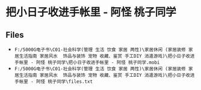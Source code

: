 # 把小日子收进手帐里 - 阿怪 桃子同学

## Files

- `F:/5000G电子书\C01-社会科学(管理 生活 饮食 家居 两性)\家居休闲 (家居装修 家居生活指南 家居风水  饰品与装饰 宠物 收藏、鉴赏 手工DIY 消遣游戏)\把小日子收进手帐里 - 阿怪 桃子同学\把小日子收进手帐里 - 阿怪 桃子同学.mobi`
- `F:/5000G电子书\C01-社会科学(管理 生活 饮食 家居 两性)\家居休闲 (家居装修 家居生活指南 家居风水  饰品与装饰 宠物 收藏、鉴赏 手工DIY 消遣游戏)\把小日子收进手帐里 - 阿怪 桃子同学\files.txt`
